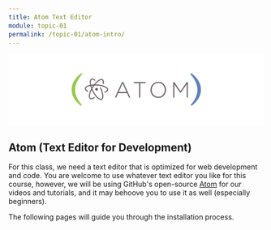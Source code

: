 ```yaml
---
title: Atom Text Editor
module: topic-01
permalink: /topic-01/atom-intro/
---
```


<div class="divider-heading"></div>

<img src="../img/logo-atom.png" alt="Atom text editor logo" />

## Atom (Text Editor for Development)
For this class, we need a text editor that is optimized for web development and code. You are welcome to use whatever text editor you like for this course, however, we will be using GitHub's open-source [Atom](https://atom.io) for our videos and tutorials, and it may behoove you to use it as well (especially beginners).

The following pages will guide you through the installation process.
